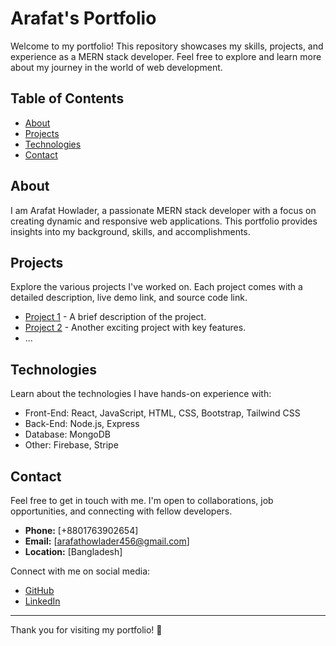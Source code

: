 # Arafat's Portfolio

Welcome to my portfolio! This repository showcases my skills, projects, and experience as a MERN stack developer. Feel free to explore and learn more about my journey in the world of web development.

## Table of Contents

- [About](#about)
- [Projects](#projects)
- [Technologies](#technologies)
- [Contact](#contact)

## About

I am Arafat Howlader, a passionate MERN stack developer with a focus on creating dynamic and responsive web applications. This portfolio provides insights into my background, skills, and accomplishments.

## Projects

Explore the various projects I've worked on. Each project comes with a detailed description, live demo link, and source code link.

- [Project 1](#) - A brief description of the project.
- [Project 2](#) - Another exciting project with key features.
- ...

## Technologies

Learn about the technologies I have hands-on experience with:

- Front-End: React, JavaScript, HTML, CSS, Bootstrap, Tailwind CSS
- Back-End: Node.js, Express
- Database: MongoDB
- Other: Firebase, Stripe

## Contact

Feel free to get in touch with me. I'm open to collaborations, job opportunities, and connecting with fellow developers.

- **Phone:** [+8801763902654]
- **Email:** [arafathowlader456@gmail.com]
- **Location:** [Bangladesh]

Connect with me on social media:

- [GitHub](https://github.com/arafatah)
- [LinkedIn](https://www.linkedin.com/in/md-arafat-howlader-688a39183/)

---

Thank you for visiting my portfolio! 🚀